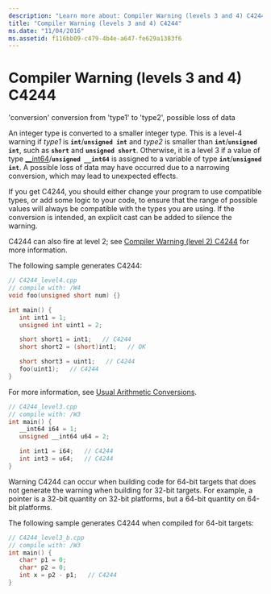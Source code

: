 ```yaml
---
description: "Learn more about: Compiler Warning (levels 3 and 4) C4244"
title: "Compiler Warning (levels 3 and 4) C4244"
ms.date: "11/04/2016"
ms.assetid: f116bb09-c479-4b4e-a647-fe629a1383f6
---
```

# Compiler Warning (levels 3 and 4) C4244

'conversion' conversion from 'type1' to 'type2', possible loss of data

An integer type is converted to a smaller integer type. This is a level-4 warning if *type1* is **`int`**/**`unsigned int`** and *type2* is smaller than **`int`**/**`unsigned int`**, such as **`short`** and **`unsigned short`**. Otherwise, it is a level 3 if a value of type [__int64](../../cpp/int8-int16-int32-int64.md)/**`unsigned __int64`** is assigned to a variable of type **`int`**/**`unsigned int`**. A possible loss of data may have occurred due to a narrowing conversion, which may lead to unexpected effects.

If you get C4244, you should either change your program to use compatible types, or add some logic to your code, to ensure that the range of possible values will always be compatible with the types you are using. If the conversion is intended, an explicit cast can be added to silence the warning.

C4244 can also fire at level 2; see [Compiler Warning (level 2) C4244](../../error-messages/compiler-warnings/compiler-warning-level-2-c4244.md) for more information.

The following sample generates C4244:

```cpp
// C4244_level4.cpp
// compile with: /W4
void foo(unsigned short num) {}

int main() {
   int int1 = 1;
   unsigned int uint1 = 2;

   short short1 = int1;   // C4244
   short short2 = (short)int1;   // OK

   short short3 = uint1;   // C4244
   foo(uint1);   // C4244
}
```

For more information, see [Usual Arithmetic Conversions](../../c-language/usual-arithmetic-conversions.md).

```cpp
// C4244_level3.cpp
// compile with: /W3
int main() {
   __int64 i64 = 1;
   unsigned __int64 u64 = 2;

   int int1 = i64;   // C4244
   int int3 = u64;   // C4244
}
```

Warning C4244 can occur when building code for 64-bit targets that does not generate the warning when building for 32-bit targets. For example, a pointer is a 32-bit quantity on 32-bit platforms, but a 64-bit quantity on 64-bit platforms.

The following sample generates C4244 when compiled for 64-bit targets:

```cpp
// C4244_level3_b.cpp
// compile with: /W3
int main() {
   char* p1 = 0;
   char* p2 = 0;
   int x = p2 - p1;   // C4244
}
```
